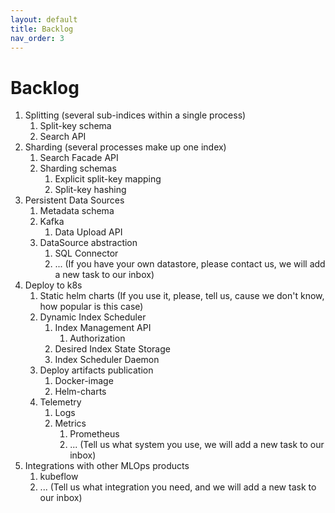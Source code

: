 ```yaml
---
layout: default
title: Backlog
nav_order: 3
---
```


# Backlog

1. Splitting (several sub-indices within a single process)
    1. Split-key schema
    2. Search API
2. Sharding (several processes make up one index)
    1. Search Facade API
    2. Sharding schemas
        1. Explicit split-key mapping
        2. Split-key hashing
3. Persistent Data Sources
    1. Metadata schema
    2. Kafka
        1. Data Upload API
    3. DataSource abstraction 
        1. SQL Connector
        2. ... (If you have your own datastore, please contact us, we will add a new task to our inbox)
4. Deploy to k8s
    1. Static helm charts (If you use it, please, tell us, cause we don't know, how popular is this case)
    2. Dynamic Index Scheduler
        1. Index Management API
            1. Authorization
        2. Desired Index State Storage
        3. Index Scheduler Daemon
    3. Deploy artifacts publication
        1. Docker-image
        2. Helm-charts
    4. Telemetry
        1. Logs
        2. Metrics
            1. Prometheus 
            2. ... (Tell us what system you use, we will add a new task to our inbox)
5. Integrations with other MLOps products
    1. kubeflow
    2. ... (Tell us what integration you need, and we will add a new task to our inbox)
